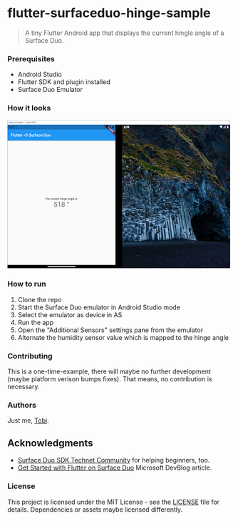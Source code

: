 # flutter-surfaceduo-hinge-sample
> A tiny Flutter Android app that displays the current hingle angle of a Surface Duo.

### Prerequisites

* Android Studio
* Flutter SDK and plugin installed
* Surface Duo Emulator

### How it looks

![App](docs/app.PNG "App")

### How to run

1. Clone the repo
2. Start the Surface Duo emulator in Android Studio mode
3. Select the emulator as device in AS
4. Run the app
5. Open the "Additional Sensors" settings pane from the emulator
6. Alternate the humidity sensor value which is mapped to the hinge angle


### Contributing

This is a one-time-example, there will maybe no further development (maybe platform verison bumps fixes). That means, no contribution is necessary.

### Authors

Just me, [Tobi]([https://tscholze.github.io).


## Acknowledgments

* [Surface Duo SDK Technet Community](https://github.com/jdkoren) for helping beginners, too.
* [Get Started with Flutter on Surface Duo](https://devblogs.microsoft.com/surface-duo/get-started-with-flutter-on-surface-duo/) Microsoft DevBlog article.


### License

This project is licensed under the MIT License - see the [LICENSE](LICENSE) file for details.
Dependencies or assets maybe licensed differently.
